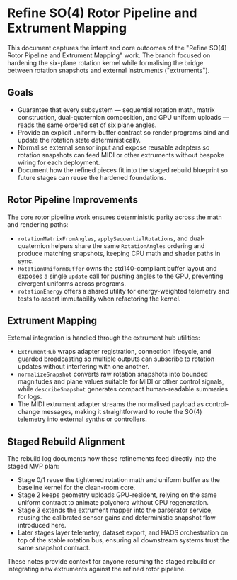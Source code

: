 # Refine SO(4) Rotor Pipeline and Extrument Mapping

This document captures the intent and core outcomes of the "Refine SO(4) Rotor Pipeline and Extrument Mapping" work. The branch focused on hardening the six-plane rotation kernel while formalising the bridge between rotation snapshots and external instruments ("extruments").

## Goals

- Guarantee that every subsystem — sequential rotation math, matrix construction, dual-quaternion composition, and GPU uniform uploads — reads the same ordered set of six plane angles.
- Provide an explicit uniform-buffer contract so render programs bind and update the rotation state deterministically.
- Normalise external sensor input and expose reusable adapters so rotation snapshots can feed MIDI or other extruments without bespoke wiring for each deployment.
- Document how the refined pieces fit into the staged rebuild blueprint so future stages can reuse the hardened foundations.

## Rotor Pipeline Improvements

The core rotor pipeline work ensures deterministic parity across the math and rendering paths:

- `rotationMatrixFromAngles`, `applySequentialRotations`, and dual-quaternion helpers share the same `RotationAngles` ordering and produce matching snapshots, keeping CPU math and shader paths in sync.
- `RotationUniformBuffer` owns the std140-compliant buffer layout and exposes a single `update` call for pushing angles to the GPU, preventing divergent uniforms across programs.
- `rotationEnergy` offers a shared utility for energy-weighted telemetry and tests to assert immutability when refactoring the kernel.

## Extrument Mapping

External integration is handled through the extrument hub utilities:

- `ExtrumentHub` wraps adapter registration, connection lifecycle, and guarded broadcasting so multiple outputs can subscribe to rotation updates without interfering with one another.
- `normalizeSnapshot` converts raw rotation snapshots into bounded magnitudes and plane values suitable for MIDI or other control signals, while `describeSnapshot` generates compact human-readable summaries for logs.
- The MIDI extrument adapter streams the normalised payload as control-change messages, making it straightforward to route the SO(4) telemetry into external synths or controllers.

## Staged Rebuild Alignment

The rebuild log documents how these refinements feed directly into the staged MVP plan:

- Stage 0/1 reuse the tightened rotation math and uniform buffer as the baseline kernel for the clean-room core.
- Stage 2 keeps geometry uploads GPU-resident, relying on the same uniform contract to animate polychora without CPU regeneration.
- Stage 3 extends the extrument mapper into the parserator service, reusing the calibrated sensor gains and deterministic snapshot flow introduced here.
- Later stages layer telemetry, dataset export, and HAOS orchestration on top of the stable rotation bus, ensuring all downstream systems trust the same snapshot contract.

These notes provide context for anyone resuming the staged rebuild or integrating new extruments against the refined rotor pipeline.
